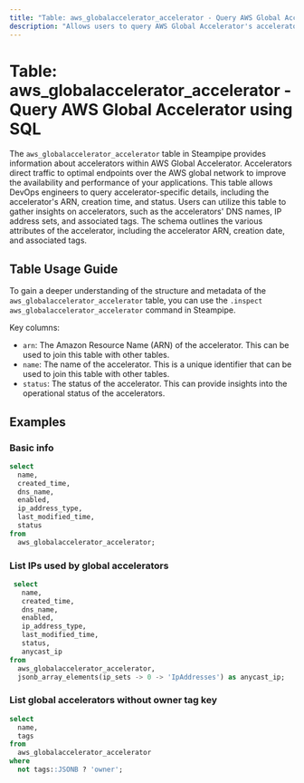 ```yaml
---
title: "Table: aws_globalaccelerator_accelerator - Query AWS Global Accelerator using SQL"
description: "Allows users to query AWS Global Accelerator's accelerators."
---
```


# Table: aws_globalaccelerator_accelerator - Query AWS Global Accelerator using SQL

The `aws_globalaccelerator_accelerator` table in Steampipe provides information about accelerators within AWS Global Accelerator. Accelerators direct traffic to optimal endpoints over the AWS global network to improve the availability and performance of your applications. This table allows DevOps engineers to query accelerator-specific details, including the accelerator's ARN, creation time, and status. Users can utilize this table to gather insights on accelerators, such as the accelerators' DNS names, IP address sets, and associated tags. The schema outlines the various attributes of the accelerator, including the accelerator ARN, creation date, and associated tags.

## Table Usage Guide

To gain a deeper understanding of the structure and metadata of the `aws_globalaccelerator_accelerator` table, you can use the `.inspect aws_globalaccelerator_accelerator` command in Steampipe.

Key columns:

- `arn`: The Amazon Resource Name (ARN) of the accelerator. This can be used to join this table with other tables.
- `name`: The name of the accelerator. This is a unique identifier that can be used to join this table with other tables.
- `status`: The status of the accelerator. This can provide insights into the operational status of the accelerators.

## Examples

### Basic info

```sql
select
  name,
  created_time,
  dns_name,
  enabled,
  ip_address_type,
  last_modified_time,
  status
from
  aws_globalaccelerator_accelerator;
```

### List IPs used by global accelerators

```sql
 select
   name,
   created_time,
   dns_name,
   enabled,
   ip_address_type,
   last_modified_time,
   status,
   anycast_ip
from
  aws_globalaccelerator_accelerator,
  jsonb_array_elements(ip_sets -> 0 -> 'IpAddresses') as anycast_ip;
```

### List global accelerators without owner tag key

```sql
select
  name,
  tags
from
  aws_globalaccelerator_accelerator
where
  not tags::JSONB ? 'owner';
```
